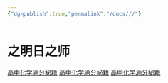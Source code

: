 ```yaml
---
{"dg-publish":true,"permalink":"/docs///"}
---
```




# 之明日之师

[高中化学满分秘籍](https://chat.openai.com/c/27550971-8933-44af-842b-663f27501e67)
[高中化学满分秘籍](https://chat.openai.com/c/27550971-8933-44af-842b-663f27501e67)
[高中化学满分秘籍](https://chat.openai.com/c/27550971-8933-44af-842b-663f27501e67)

